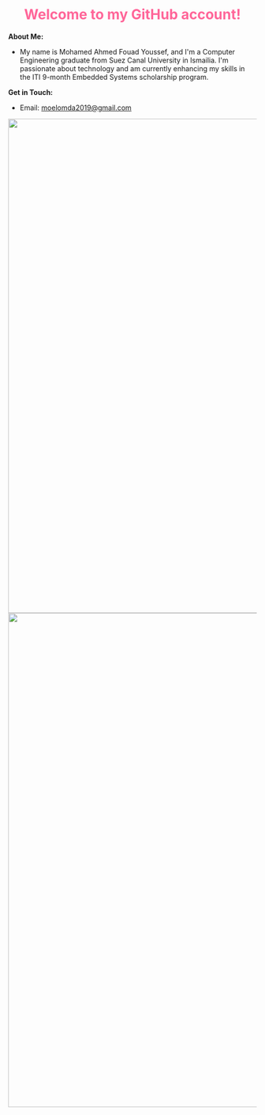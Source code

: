 <h1 style="color: #ff6699; text-align: center;">Welcome to my GitHub account!</h1>

**About Me:**
* My name is Mohamed Ahmed Fouad Youssef, and I'm a Computer Engineering graduate from Suez Canal University in Ismailia. I'm passionate about technology and am currently enhancing my skills in the ITI 9-month Embedded Systems scholarship program. 


**Get in Touch:**
* Email: moelomda2019@gmail.com


<img align="right" width="1000" src="https://github-readme-stats.vercel.app/api?username=moelomda&show_icons=true&theme=dark">

<img align="right" width="1000" src="https://komarev.com/ghpvc/?username=moelomda"> 


